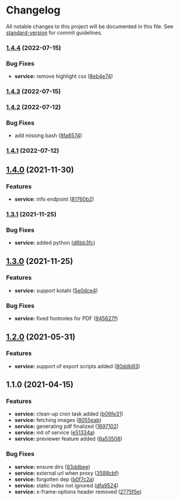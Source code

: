 # Changelog

All notable changes to this project will be documented in this file. See [standard-version](https://github.com/conventional-changelog/standard-version) for commit guidelines.

### [1.4.4](https://gitlab.coko.foundation/cokoapps/pagedjs/compare/v1.4.3...v1.4.4) (2022-07-15)


### Bug Fixes

* **service:** remove highlight css ([8eb4e74](https://gitlab.coko.foundation/cokoapps/pagedjs/commit/8eb4e74e5f2411460d77116997bfd0a7e61ed9a2))

### [1.4.3](https://gitlab.coko.foundation/cokoapps/pagedjs/compare/v1.4.2...v1.4.3) (2022-07-15)

### [1.4.2](https://gitlab.coko.foundation/cokoapps/pagedjs/compare/v1.4.1...v1.4.2) (2022-07-12)


### Bug Fixes

* add missing bash ([8fa6574](https://gitlab.coko.foundation/cokoapps/pagedjs/commit/8fa657424261e3a40e584a03f4ba54dba4aad042))

### [1.4.1](https://gitlab.coko.foundation/cokoapps/pagedjs/compare/v1.4.0...v1.4.1) (2022-07-12)

## [1.4.0](https://gitlab.coko.foundation/cokoapps/pagedjs/compare/v1.3.1...v1.4.0) (2021-11-30)


### Features

* **service:** info endpoint ([81760b2](https://gitlab.coko.foundation/cokoapps/pagedjs/commit/81760b25bf3b142f0563fe987b78da28cb068f72))

### [1.3.1](https://gitlab.coko.foundation/cokoapps/pagedjs/compare/v1.3.0...v1.3.1) (2021-11-25)


### Bug Fixes

* **service:** added python ([d6bb3fc](https://gitlab.coko.foundation/cokoapps/pagedjs/commit/d6bb3fcc21a4b8a6118ab669b7723219e3cffd21))

## [1.3.0](https://gitlab.coko.foundation/cokoapps/pagedjs/compare/v1.2.0...v1.3.0) (2021-11-25)


### Features

* **service:** support kotahi ([5e0dce4](https://gitlab.coko.foundation/cokoapps/pagedjs/commit/5e0dce497065971129940744378cd8ecc93d4245))


### Bug Fixes

* **service:** fixed footnotes for PDF ([945627f](https://gitlab.coko.foundation/cokoapps/pagedjs/commit/945627f73e078ad80ddac44c8623a4adab80271b))

## [1.2.0](https://gitlab.coko.foundation/cokoapps/pagedjs/compare/v1.1.0...v1.2.0) (2021-05-31)


### Features

* **service:** support of export scripts added ([80ddb93](https://gitlab.coko.foundation/cokoapps/pagedjs/commit/80ddb9355ffb633aa1193f38482bcff9385d975e))

## 1.1.0 (2021-04-15)


### Features

* **service:** clean-up cron task added ([b06fe31](https://gitlab.coko.foundation/cokoapps/pagedjs/commit/b06fe31e75b3e54a8b2e316cd412224e8438a42d))
* **service:** fetching images ([8055eab](https://gitlab.coko.foundation/cokoapps/pagedjs/commit/8055eab13d6d3ae464393ef07f7a35a0da26394a))
* **service:** generating pdf finalized ([1697102](https://gitlab.coko.foundation/cokoapps/pagedjs/commit/16971026109f42b4f5a90cd81e379bde5f40574f))
* **service:** init of service ([e51334a](https://gitlab.coko.foundation/cokoapps/pagedjs/commit/e51334aa6cf29c714cebfaa0a6b671e44276a203))
* **service:** previewer feature added ([6a53508](https://gitlab.coko.foundation/cokoapps/pagedjs/commit/6a5350804e8ebd53ed4001991d6e805a85168186))


### Bug Fixes

* **service:** ensure dirs ([83ddbee](https://gitlab.coko.foundation/cokoapps/pagedjs/commit/83ddbee7056b9b50e984a28d299048ba4c2f6d19))
* **service:** external url when proxy ([3588cbf](https://gitlab.coko.foundation/cokoapps/pagedjs/commit/3588cbfa36afa991ab45fd227c0fbc0b189e99f7))
* **service:** forgotten dep ([b0f7c2a](https://gitlab.coko.foundation/cokoapps/pagedjs/commit/b0f7c2a3fcf77259c228035338670b2bb707516a))
* **service:** static index not ignored ([dfa9524](https://gitlab.coko.foundation/cokoapps/pagedjs/commit/dfa95240a26e5561ca32a930cbe3520e67f933de))
* **service:** x-frame-options header removed ([2775f5e](https://gitlab.coko.foundation/cokoapps/pagedjs/commit/2775f5e6f8b3084b7680fdccdbf2224eb42ac32a))
